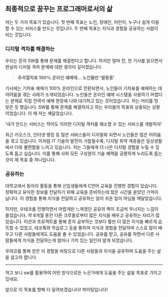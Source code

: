## 최종적으로 꿈꾸는 프로그래머로서의 삶

저는 두 가지 목표가 있습니다. 
첫 번째 목표는 노인, 장애인, 어린이, 누구나 쉽게 이용할 수 있는 서비스를 만드는 것입니다. 
두 번째 목표는 지식과 경험을 공유하는 사람이 되는 것입니다.

### 디지털 격차를 해결하는

우리는 흔히 SW를 통해 문제를 해결한다고 합니다. 
하지만 얼마 전, 한 기사를 읽으면서 현실의 디지털 격차 문제에 대한 생각이 깊어졌습니다.

> ****추석열차표 100% 온라인 예매에… 노인들만 ‘발동동’****
> 

기사에는 기차표 예매가 100% 온라인으로 전환되면서, 노인들이 기차표를 예매하는 데 어려움을 겪는 사례가 소개되었습니다. 
노인들은 온라인 예매 시스템을 사용하기 어렵다는 문제로 직접 잔여석 예매 현장에 나와 대기하고 있는 것이었습니다. 
저는 머리를 띵 맞은 듯 했습니다. 
SW를 통해 문제를 해결하자고 하는 우리들의 목표와 상충되는 상황이었습니다. 
이 때 저는 깨달았습니다. 

‘내가 만드는 서비스는 적어도 이러한 디지털 격차를 해소할 수 있는 서비스를 개발하자’  

최근 키오스크, 인터넷 뱅킹 등 많은 서비스들이 디지털화 되면서 노인들은 많은 어려움을 겪고 있습니다. 
이처럼 IT 기술의 발전이 거듭될수록, 디지털 취약 계층들은 일상생활에서 더욱 불편함을 느끼고 있습니다. 
저는 그들에게 더 나은 디지털 경험을 누릴 수 있도록 돕고 싶습니다. 
이를 통해 사회 모든 구성원이 기술 혜택을 공평하게 누리도록 돕는 것이 제 목표 중 하나입니다.

### 공유하는

대학교에서 동아리 활동을 통해 신입생들에게 C언어 교육을 진행한 경험이 있습니다. 
정확하고 유익한 정보를 전달하기 위해 교육을 준비하는데 많은 시간을 쏟았던 기억이 납니다. 
이 경험을 통해 지식을 전달하고 공유하는 일이 쉬운 일이 아님을 깨달았습니다. 

하지만, 우테코를 진행하면서 어렵게만 느껴졌던 공유의 벽이 조금씩 무너지는 느낌이 들었습니다. 
약 8개월 동안 다른 크루들로부터 많은 지식을 배우고 공유하는 자리가 많았습니다.
미션과 프로젝트를 통해 혼자 공부하는 것보다 훨씬 더 많은 지식을 빠르게 습득할 수 있었고,
테코톡와 학습로그 등을 통하여 지식과 경험을 전달하며 스스로 많이 배우고 다른 사람들에게도 도움을 줄 수 있었습니다.
공유를 받고, 공유를 하면서 다른 사람들에게 지식을 전달하는게 얼마나 가치 있는 일인지 알게 되었습니다.

우테코를 통해 얻은 이 경험을 바탕으로 다른 사람들과 지식을 공유하며 도움을 주는 삶을 살고자 합니다. 

---

적고 보니 sw를 활용하여 어떤 방식으로든 누군가에게 도움을 주는 삶을 목표로 가지고 있네요.

앞으로 이 목표를 향해 더 달려보겠습니다! 파이팅입니다!
